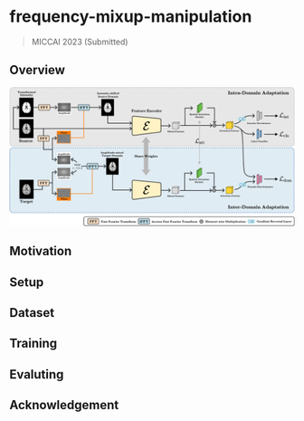 # frequency-mixup-manipulation

> MICCAI 2023 (Submitted)

## Overview
![architecture](./overall_framework.png)

## Motivation

## Setup


## Dataset


## Training


## Evaluting


## Acknowledgement
